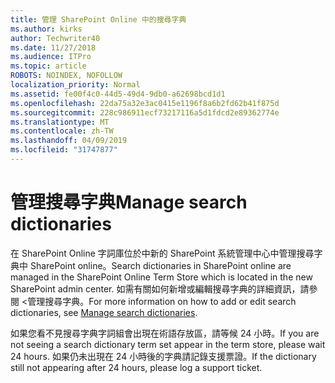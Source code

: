 ```yaml
---
title: 管理 SharePoint Online 中的搜尋字典
ms.author: kirks
author: Techwriter40
ms.date: 11/27/2018
ms.audience: ITPro
ms.topic: article
ROBOTS: NOINDEX, NOFOLLOW
localization_priority: Normal
ms.assetid: fe00f4c0-44d5-49d4-9db0-a62698bcd1d1
ms.openlocfilehash: 22da75a32e3ac0415e1196f8a6b2fd62b41f875d
ms.sourcegitcommit: 228c986911ecf73217116a5d1fdcd2e89362774e
ms.translationtype: MT
ms.contentlocale: zh-TW
ms.lasthandoff: 04/09/2019
ms.locfileid: "31747877"
---
```

# <a name="manage-search-dictionaries"></a><span data-ttu-id="d64ab-102">管理搜尋字典</span><span class="sxs-lookup"><span data-stu-id="d64ab-102">Manage search dictionaries</span></span>

<span data-ttu-id="d64ab-103">在 SharePoint Online 字詞庫位於中新的 SharePoint 系統管理中心中管理搜尋字典中 SharePoint online。</span><span class="sxs-lookup"><span data-stu-id="d64ab-103">Search dictionaries in SharePoint online are managed in the SharePoint Online Term Store which is located in the new SharePoint admin center.</span></span> <span data-ttu-id="d64ab-104">如需有關如何新增或編輯搜尋字典的詳細資訊，請參閱 <<c0>管理搜尋字典。</span><span class="sxs-lookup"><span data-stu-id="d64ab-104">For more information on how to add or edit search dictionaries, see [Manage search dictionaries](https://go.microsoft.com/fwlink/?linkid=2044669&amp;clcid=0x409).</span></span>
  
<span data-ttu-id="d64ab-105">如果您看不見搜尋字典字詞組會出現在術語存放區，請等候 24 小時。</span><span class="sxs-lookup"><span data-stu-id="d64ab-105">If you are not seeing a search dictionary term set appear in the term store, please wait 24 hours.</span></span> <span data-ttu-id="d64ab-106">如果仍未出現在 24 小時後的字典請記錄支援票證。</span><span class="sxs-lookup"><span data-stu-id="d64ab-106">If the dictionary still not appearing after 24 hours, please log a support ticket.</span></span>
  


